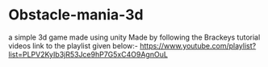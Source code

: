 # Obstacle-mania-3d
 a simple 3d game made using unity 
 Made by following the Brackeys tutorial videos
 link to the playlist given below:-
 https://www.youtube.com/playlist?list=PLPV2KyIb3jR53Jce9hP7G5xC4O9AgnOuL
